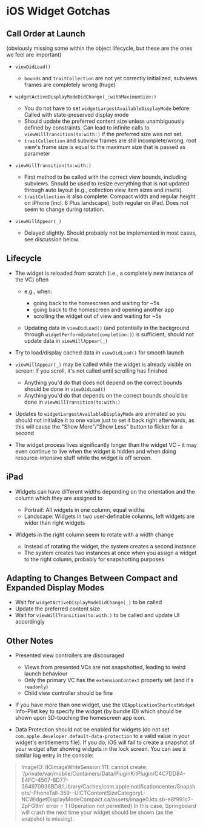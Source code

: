 # iOS Widget Gotchas

## Call Order at Launch

(obviously missing some within the object lifecycle, but these are the ones we feel are important)

* `viewDidLoad()`
	
	* `bounds` and `traitCollection` are not yet correctly initialized, subviews frames are completely wrong (huge)

* `widgetActiveDisplayModeDidChange(_:withMaximumSize:)`
	
	* You do not have to set `widgetLargestAvailableDisplayMode` before: Called with state-preserved display mode
	* Should update the preferred content size unless unambiguously defined by constraints. Can lead to infinite calls to `viewWillTransition(to:with:)` if the preferred size was not set.
	* `traitCollection` and subview frames are still incomplete/wrong, root view's frame size is equal to the maximum size that is passed as parameter
	
* `viewWillTransition(to:with:)`
	
	* First method to be called with the correct view bounds, including subviews. Should be used to resize everything that is not updated through auto layout (e.g., collection view item sizes and insets).
	* `traitCollection` is also complete: Compact width and regular height on iPhone (incl. 6 Plus landscape), both regular on iPad. Does not seem to change during rotation.
	
* `viewWillAppear(_)`
	* Delayed slightly. Should probably not be implemented in most cases, see discussion below.

## Lifecycle

* The widget is reloaded from scratch (i.e., a completely new instance of the VC) often
	* e.g., when:
		* going back to the homescreen and waiting for ~5s
		* going back to the homescreen and opening another app
		* scrolling the widget out of view and waiting for ~5s
		
	* Updating data in `viewDidLoad()` (and potentially in the background through `widgetPerformUpdate(completion:)`) is sufficient; should not update data in `viewWillAppear(_)`
	
* Try to load/display cached data in `viewDidLoad()` for smooth launch
	
* `viewWillAppear(_)` may be called while the widget is already visible on screen: If you scroll, it's not called until scrolling has finished
	* Anything you'd do that does not depend on the correct bounds should be done in `viewDidLoad()`
	* Anything you'd do that depends on the correct bounds should be done in `viewWillTransition(to:with:)`

* Updates to `widgetLargestAvailableDisplayMode` are animated so you should not initialize it to one value just to set it back right afterwards, as this will cause the "Show More"/"Show Less" button to flicker for a second 

* The widget process lives significantly longer than the widget VC – it may even continue to live when the widget is hidden and when doing resource-intensive stuff while the widget is off screen.

## iPad

* Widgets can have different widths depending on the orientation and the column which they are assigned to
	* Portrait: All widgets in one column, equal widths
	* Landscape: Widgets in two user-definable columns, left widgets are wider than right widgets
	
* Widgets in the right column seem to rotate with a width change
	* Instead of rotating the widget, the system creates a second instance
	* The system creates two instances at once when you assign a widget to the right column, probably for snapshotting purposes
	
## Adapting to Changes Between Compact and Expanded Display Modes

* Wait for `widgetActiveDisplayModeDidChange(_)` to be called
* Update the preferred content size
* Wait for `viewWillTransition(to:with:)` to be called and update UI accordingly

## Other Notes

* Presented view controllers are discouraged
	* Views from presented VCs are not snapshotted, leading to weird launch behaviour
	* Only the primary VC has the `extensionContext` property set (and it's `readonly`)
	* Child view controller should be fine

* If you have more than one widget, use the `UIApplicationShortcutWidget` Info-Plist key to specify the widget (by bundle ID) which should be shown upon 3D-touching the homescreen app icon.

* Data Protection should not be enabled for widgets (do not set `com.apple.developer.default-data-protection` to a valid value in your widget's entitlements file). If you do, iOS will fail to create a snapshot of your widget after showing widgets in the lock screen. You can see a similar log entry in the console:
> ImageIO: IIOImageWriteSession:111: cannot create: '/private/var/mobile/Containers/Data/PluginKitPlugin/C4C7DD84-E4FC-4507-8D77-364970936BD8/Library/Caches/com.apple.notificationcenter/Snapshots/<Widget-Identifier>-PhoneTall-359-<Locale>-UICTContentSizeCategoryL-NCWidgetDisplayModeCompact.ca/assets/image0.ktx.sb-e8f991c7-ZpFG9m'
> error = 1 (Operation not permitted)
In this case, Springboard will crash the next time your widget should be shown (as the snapshot is missing).
